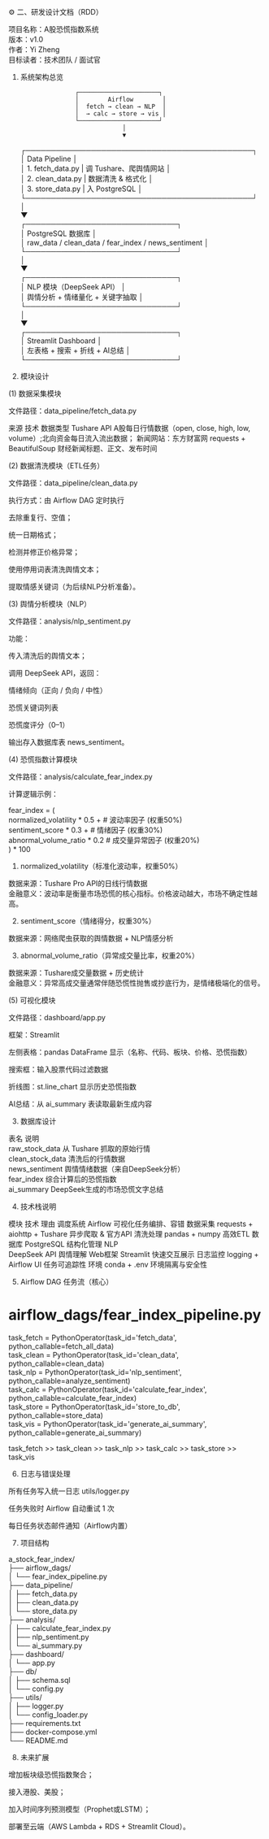 ⚙️ 二、研发设计文档（RDD）		
		
项目名称：A股恐慌指数系统		
版本：v1.0		
作者：Yi Zheng		
目标读者：技术团队 / 面试官		
		
		
		
1. 系统架构总览		
		
                      ┌──────────────────────┐		
                      │        Airflow        │		
                      │  fetch → clean → NLP  │		
                      │  → calc → store → vis │		
                      └──────────────────────┘		
                                   │		
                                   ▼		
      ┌─────────────────────────────────────────────┐		
      │                 Data Pipeline               │		
      │ 1. fetch_data.py  | 调 Tushare、爬舆情网站 │		
      │ 2. clean_data.py  | 数据清洗 & 格式化      │		
      │ 3. store_data.py  | 入 PostgreSQL           │		
      └─────────────────────────────────────────────┘		
                                   │		
                                   ▼		
               ┌──────────────────────────────┐		
               │     PostgreSQL 数据库         │		
               │ raw_data / clean_data / fear_index / news_sentiment │		
               └──────────────────────────────┘		
                                   │		
                                   ▼		
               ┌──────────────────────────────┐		
               │ NLP 模块（DeepSeek API）     │		
               │ 舆情分析 + 情绪量化 + 关键字抽取 │		
               └──────────────────────────────┘		
                                   │		
                                   ▼		
               ┌──────────────────────────────┐		
               │ Streamlit Dashboard          │		
               │ 左表格 + 搜索 + 折线 + AI总结 │		
               └──────────────────────────────┘		
		
		
		
2. 模块设计		
		
(1) 数据采集模块		
		
文件路径：data_pipeline/fetch_data.py		
		
来源	技术	数据类型
Tushare	API	A股每日行情数据（open, close, high, low, volume）;北向资金每日流入流出数据；
新闻网站：东方财富网	requests + BeautifulSoup	财经新闻标题、正文、发布时间
		
		
(2) 数据清洗模块（ETL任务）		
		
文件路径：data_pipeline/clean_data.py		
		
执行方式：由 Airflow DAG 定时执行		
		
去除重复行、空值；		
		
统一日期格式；		
		
检测并修正价格异常；		
		
使用停用词表清洗舆情文本；		
		
提取情感关键词（为后续NLP分析准备）。		
		
		
		
(3) 舆情分析模块（NLP）		
		
文件路径：analysis/nlp_sentiment.py		
		
功能：		
		
传入清洗后的舆情文本；		
		
调用 DeepSeek API，返回：		
		
情绪倾向（正向 / 负向 / 中性）		
		
恐慌关键词列表		
		
恐慌度评分（0–1）		
		
输出存入数据库表 news_sentiment。		
		
		
		
(4) 恐慌指数计算模块		
		
文件路径：analysis/calculate_fear_index.py		
		
计算逻辑示例：		
		
fear_index = (		
    normalized_volatility * 0.5 +      # 波动率因子 (权重50%)		
    sentiment_score * 0.3 +            # 情绪因子 (权重30%)  		
    abnormal_volume_ratio * 0.2        # 成交量异常因子 (权重20%)		
) * 100		
		
1. normalized_volatility（标准化波动率，权重50%）​​		
		
数据来源​：Tushare Pro API的日线行情数据		
金融意义​：波动率是衡量市场恐慌的核心指标。价格波动越大，市场不确定性越高。		
		
2. sentiment_score（情绪得分，权重30%）​​		
		
数据来源​：网络爬虫获取的舆情数据 + NLP情感分析		
		
3. abnormal_volume_ratio（异常成交量比率，权重20%）​​		
		
数据来源​：Tushare成交量数据 + 历史统计		
金融意义​：异常高成交量通常伴随恐慌性抛售或抄底行为，是情绪极端化的信号。		
		
		
		
(5) 可视化模块		
		
文件路径：dashboard/app.py		
		
框架：Streamlit		
		
左侧表格：pandas DataFrame 显示（名称、代码、板块、价格、恐慌指数）		
		
搜索框：输入股票代码过滤数据		
		
折线图：st.line_chart 显示历史恐慌指数		
		
AI总结：从 ai_summary 表读取最新生成内容		
		
		
		
3. 数据库设计		
		
表名	说明	
raw_stock_data	从 Tushare 抓取的原始行情	
clean_stock_data	清洗后的行情数据	
news_sentiment	舆情情绪数据（来自DeepSeek分析）	
fear_index	综合计算后的恐慌指数	
ai_summary	DeepSeek生成的市场恐慌文字总结	
		
		
4. 技术栈说明		
		
模块	技术	理由
调度系统	Airflow	可视化任务编排、容错
数据采集	requests + aiohttp + Tushare	异步爬取 & 官方API
清洗处理	pandas + numpy	高效ETL
数据库	PostgreSQL	结构化管理
NLP		
	DeepSeek API	舆情理解
Web框架	Streamlit	快速交互展示
日志监控	logging + Airflow UI	任务可追踪性
环境	conda + .env	环境隔离与安全性
		
		
5. Airflow DAG 任务流（核心）		
		
# airflow_dags/fear_index_pipeline.py		
task_fetch = PythonOperator(task_id='fetch_data', python_callable=fetch_all_data)		
task_clean = PythonOperator(task_id='clean_data', python_callable=clean_data)		
task_nlp = PythonOperator(task_id='nlp_sentiment', python_callable=analyze_sentiment)		
task_calc = PythonOperator(task_id='calculate_fear_index', python_callable=calculate_fear_index)		
task_store = PythonOperator(task_id='store_to_db', python_callable=store_data)		
task_vis = PythonOperator(task_id='generate_ai_summary', python_callable=generate_ai_summary)		
		
task_fetch >> task_clean >> task_nlp >> task_calc >> task_store >> task_vis		
		
		
		
6. 日志与错误处理		
		
所有任务写入统一日志 utils/logger.py		
		
任务失败时 Airflow 自动重试 1 次		
		
每日任务状态邮件通知（Airflow内置）		
		
		
		
7. 项目结构		
		
a_stock_fear_index/		
├── airflow_dags/		
│   └── fear_index_pipeline.py		
├── data_pipeline/		
│   ├── fetch_data.py		
│   ├── clean_data.py		
│   └── store_data.py		
├── analysis/		
│   ├── calculate_fear_index.py		
│   ├── nlp_sentiment.py		
│   └── ai_summary.py		
├── dashboard/		
│   └── app.py		
├── db/		
│   ├── schema.sql		
│   └── config.py		
├── utils/		
│   ├── logger.py		
│   └── config_loader.py		
├── requirements.txt		
├── docker-compose.yml		
└── README.md		
		
		
		
8. 未来扩展		
		
增加板块级恐慌指数聚合；		
		
接入港股、美股；		
		
加入时间序列预测模型（Prophet或LSTM）；		
		
部署至云端（AWS Lambda + RDS + Streamlit Cloud）。		